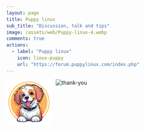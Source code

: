 ```yaml
---
layout: page
title: Puppy linux
sub_title: "Discussion, talk and tips"
image: /assets/web/Puppy-linux-4.webp
comments: true
actions:
  - label: "Puppy linux"
    icon: linux-puppy
    url: "https://forum.puppylinux.com/index.php"    
---
```


<img align='left' src="/assets/icons/1_puppy_transparent.png" style="margin-right: 10px" height="auto" width="120" alt="MU" />

<p align="left">
  
<img src="https://readme-typing-svg.herokuapp.com?font=Roboto+Slab&color=5a5f77&size=24&center=false&vCenter=true&width=450&lines=𝕎𝕖𝕝𝕔𝕠𝕞𝕖+." alt="thank-you" />
  
</p> 

